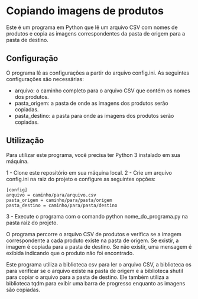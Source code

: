 # Copiando imagens de produtos
Este é um programa em Python que lê um arquivo CSV com nomes de produtos e copia as imagens correspondentes da pasta de origem para a pasta de destino.

## Configuração
O programa lê as configurações a partir do arquivo config.ini. As seguintes configurações são necessárias:

- arquivo: o caminho completo para o arquivo CSV que contém os nomes dos produtos.
- pasta_origem: a pasta de onde as imagens dos produtos serão copiadas.
- pasta_destino: a pasta para onde as imagens dos produtos serão copiadas.


## Utilização
Para utilizar este programa, você precisa ter Python 3 instalado em sua máquina.

1 - Clone este repositório em sua máquina local.
2 - Crie um arquivo config.ini na raiz do projeto e configure as seguintes opções:

```
[config]
arquivo = caminho/para/arquivo.csv
pasta_origem = caminho/para/pasta/origem
pasta_destino = caminho/para/pasta/destino
```

3 - Execute o programa com o comando python nome_do_programa.py na pasta raiz do projeto.

O programa percorre o arquivo CSV de produtos e verifica se a imagem correspondente a cada produto existe na pasta de origem. Se existir, a imagem é copiada para a pasta de destino. Se não existir, uma mensagem é exibida indicando que o produto não foi encontrado.

Este programa utiliza a biblioteca csv para ler o arquivo CSV, a biblioteca os para verificar se o arquivo existe na pasta de origem e a biblioteca shutil para copiar o arquivo para a pasta de destino. Ele também utiliza a biblioteca tqdm para exibir uma barra de progresso enquanto as imagens são copiadas.